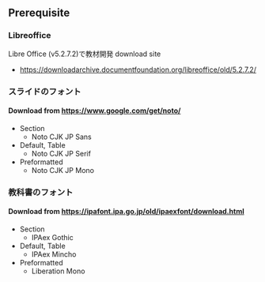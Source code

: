 ## Prerequisite
### Libreoffice
Libre Office (v5.2.7.2)で教材開発
download site
- https://downloadarchive.documentfoundation.org/libreoffice/old/5.2.7.2/

### スライドのフォント
#### Download from https://www.google.com/get/noto/
- Section
    - Noto CJK JP Sans
- Default, Table
    - Noto CJK JP Serif
- Preformatted
    - Noto CJK JP Mono

### 教科書のフォント
#### Download from https://ipafont.ipa.go.jp/old/ipaexfont/download.html
- Section
    - IPAex Gothic
- Default, Table
    - IPAex Mincho
- Preformatted
    - Liberation Mono
